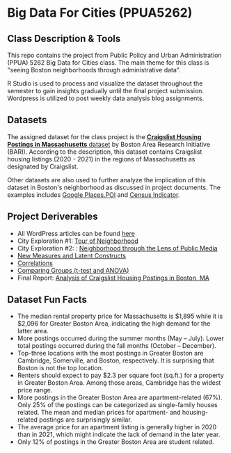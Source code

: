 # Big Data For Cities (PPUA5262)

## Class Description & Tools
This repo contains the project from Public Policy and Urban Administration (PPUA) 5262 Big Data for Cities class. The main theme for this class is "seeing Boston neighborhoods through administrative data".

R Studio is used to process and visualize the dataset throughout the semester to gain insights gradually until the final project submission. Wordpress is utilized to post weekly data analysis blog assignments. 

## Datasets
The assigned dataset for the class project is the [**Craigslist Housing Postings in Massachusetts** dataset](https://dataverse.harvard.edu/dataset.xhtml?persistentId=doi:10.7910/DVN/52WSPT) by Boston Area Research Initiative (BARI). According to the description, this dataset contains Craigslist housing listings (2020 - 2021) in the regions of Massachusetts as designated by Craigslist. 

Other datasets are also used to further analyze the implication of this dataset in Boston's neighborhood as discussed in project documents. The examples includes [Google Places.POI](https://dataverse.harvard.edu/dataset.xhtml?persistentId=doi:10.7910/DVN/V2UTWH) and [Census Indicator](https://dataverse.harvard.edu/dataset.xhtml?persistentId=doi:10.7910/DVN/XZXAUP&version=3.0). 


## Project Deriverables

* All WordPress articles can be found [here](https://sppua5262.wordpress.com/author/jtanumihardja/)
* City Exploration #1: [Tour of Neighborhood](https://github.com/jtanumihardja/BigDataForCities_PPUA5262/blob/main/CityExploration_1_TourOfNeighborhood_JessicaTanumihardja.pdf)
* City Exploration #2: : [Neighborhood through the Lens of Public Media](https://sppua5262.wordpress.com/2023/03/16/city-exploration-2-tour-of-a-neighborhood-allston-brighton/)
* [New Measures and Latent Constructs](https://sppua5262.wordpress.com/2023/02/28/building-latent-constructs-craigslist-2/)
* [Correlations](https://sppua5262.wordpress.com/2023/03/29/correlations-craigslist-housing-places-of-interest-and-census-indicator/)
* [Comparing Groups (t-test and ANOVA)](https://sppua5262.wordpress.com/2023/04/04/comparing-groups-craigslist-housing-jessica-tanumihardja/)
* Final Report: [Analysis of Craigslist Housing Postings in Boston, MA](https://github.com/jtanumihardja/BigDataForCities_PPUA5262/blob/main/FinalProject_PPUA5262_JessicaTanumihardja.pdf)

## Dataset Fun Facts

* The median rental property price for Massachusetts is $1,895 while it is $2,096 for Greater Boston Area, indicating the high demand for the latter area. 
* More postings occurred during the summer months (May – July). Lower total postings occurred during the fall months (October – December).
* Top-three locations with the most postings in Greater Boston are Cambridge, Somerville, and Boston, respectively. It is surprising that Boston is not the top location.
* Renters should expect to pay $2.3 per square foot (sq.ft.) for a property in Greater Boston Area. Among those areas, Cambridge has the widest price range. 
* More postings in the Greater Boston Area are apartment-related (67%). Only 25% of the postings can be categorized as single-family houses related. The mean and median prices for apartment- and housing-related postings are surprisingly similar.
* The average price for an apartment listing is generally higher in 2020 than in 2021, which might indicate the lack of demand in the later year. 
* Only 12% of postings in the Greater Boston Area are student related. 

      



